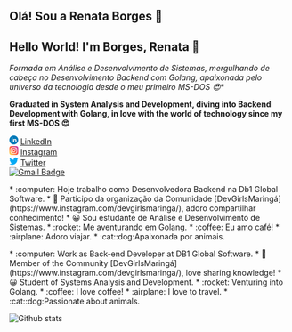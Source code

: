## Olá! Sou a Renata Borges 👋
## Hello World! I'm Borges, Renata 👋

*Formada em Análise e Desenvolvimento de  Sistemas, mergulhando de cabeça no Desenvolvimento Backend com Golang, apaixonada pelo universo da tecnologia desde o meu primeiro MS-DOS :heart_eyes:**  

**Graduated in System Analysis and Development, diving into Backend Development with Golang, in love with the world of technology since my first MS-DOS :heart_eyes:**  

<a href="https://https://www.linkedin.com/in/renataborgestech/"><img src="linkedin.png" width="16"></img></a> [LinkedIn](https://www.linkedin.com/in/renataborgestech/)<br>
<a href="https://www.instagram.com/renataf_borges/"><img src="instagram.png" width="16"></img></a> [Instagram](https://www.instagram.com/renataf_borges/)<br>
<a href="https://www.twitter.com/reehappy/"><img src="twitter.png" width="16"></img></a> [Twitter](https://www.twitter.com/reehappy/)<br>
[![Gmail Badge](https://img.shields.io/badge/-renata.francisborges@gmail.com-c14438?style=flat-square&logo=Gmail&logoColor=white&link=mailto:renata.francisborges@gmail.com)](mailto:renata.francisborges@gmail.com)
<p>
* :computer:  Hoje trabalho como Desenvolvedora Backend na Db1 Global Software.
* 🙏  Participo da organização da Comunidade [DevGirlsMaringá](https://www.instagram.com/devgirlsmaringa/), adoro compartilhar conhecimento!
* 😀  Sou estudante de Análise e Desenvolvimento de Sistemas. 
* :rocket: Me aventurando em Golang.
* :coffee: Eu amo café!
* :airplane: Adoro viajar.
* :cat::dog:Apaixonada por animais.
<p>
* :computer: Work as Back-end Developer at DB1 Global Software.
* 🙏 Member of the Community [DevGirlsMaringá](https://www.instagram.com/devgirlsmaringa/), love sharing knowledge!
* 😀 Student of Systems Analysis and Development.
* :rocket: Venturing into Golang.
* :coffee: I love coffee!
* :airplane: I love to travel.
* :cat::dog:Passionate about animals.

![Github stats](https://github-readme-stats.vercel.app/api?username=renatafborges&theme=radical&count_private=true&show_icons=true)

